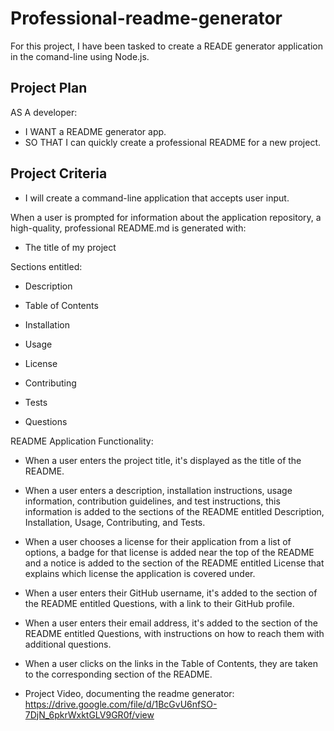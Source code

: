 # Professional-readme-generator

For this project, I have been tasked to create a READE generator application in the comand-line using Node.js.

## Project Plan

AS A developer:

- I WANT a README generator app.
- SO THAT I can quickly create a professional README for a new project.

## Project Criteria

- I will create a command-line application that accepts user input.

When a user is prompted for information about the application repository, a high-quality, professional README.md is generated with:

- The title of my project

Sections entitled:

- Description

- Table of Contents

- Installation

- Usage

- License

- Contributing

- Tests

- Questions

README Application Functionality:

- When a user enters the project title, it's displayed as the title of the README.

- When a user enters a description, installation instructions, usage information, contribution guidelines, and test instructions, this information is added to the sections of the README entitled Description, Installation, Usage, Contributing, and Tests.

- When a user chooses a license for their application from a list of options, a badge for that license is added near the top of the README and a notice is added to the section of the README entitled License that explains which license the application is covered under.

- When a user enters their GitHub username, it's added to the section of the README entitled Questions, with a link to their GitHub profile.

- When a user enters their email address, it's added to the section of the README entitled Questions, with instructions on how to reach them with additional questions.

- When a user clicks on the links in the Table of Contents, they are taken to the corresponding section of the README.

* Project Video, documenting the readme generator:
  https://drive.google.com/file/d/1BcGvU6nfSO-7DjN_6pkrWxktGLV9GR0f/view
